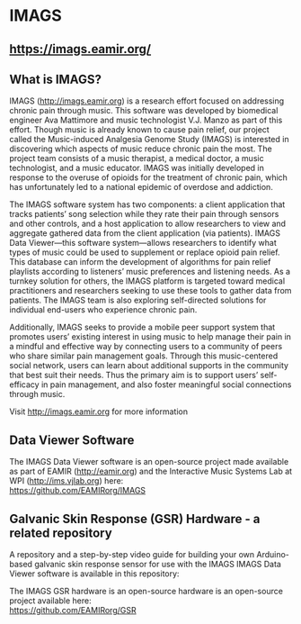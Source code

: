# IMAGS
## https://imags.eamir.org/

## What is IMAGS?<br>
IMAGS (http://imags.eamir.org) is a research effort focused on addressing chronic pain through music. This software was developed by biomedical engineer Ava Mattimore and music technologist V.J. Manzo as part of this effort. Though music is already known to cause pain relief, our project called the Music-induced Analgesia Genome Study (IMAGS) is interested in discovering which aspects of music reduce chronic pain the most. The project team consists of a music therapist, a medical doctor, a music technologist, and a music educator. IMAGS was initially developed in response to the overuse of opioids for the treatment of chronic pain, which has unfortunately led to a national epidemic of overdose and addiction.

The IMAGS software system has two components: a client application that tracks patients’ song selection while they rate their pain through sensors and other controls, and a host application to allow researchers to view and aggregate gathered data from the client application (via patients). IMAGS Data Viewer—this software system—allows researchers to identify what types of music could be used to supplement or replace opioid pain relief. This database can inform the development of algorithms for pain relief playlists according to listeners’ music preferences and listening needs. As a turnkey solution for others, the IMAGS platform is targeted toward medical practitioners and researchers seeking to use these tools to gather data from patients. The IMAGS team is also exploring self-directed solutions for individual end-users who experience chronic pain.

Additionally, IMAGS seeks to provide a mobile peer support system that promotes users’ existing interest in using music to help manage their pain in a mindful and effective way by connecting users to a community of peers who share similar pain management goals. Through this music-centered social network, users can learn about additional supports in the community that best suit their needs. Thus the primary aim is to support users’ self-efficacy in pain management, and also foster meaningful social connections through music.

Visit http://imags.eamir.org for more information

## Data Viewer Software
The IMAGS Data Viewer software is an open-source project made available as part of EAMIR (http://eamir.org) and the Interactive Music Systems Lab at WPI (http://ims.vjlab.org) here:<br>
https://github.com/EAMIRorg/IMAGS 

## Galvanic Skin Response (GSR) Hardware - a related repository 
A repository and a step-by-step video guide for building your own Arduino-based galvanic skin response sensor for use with the IMAGS IMAGS Data Viewer software is available in this repository:<br>

The IMAGS GSR hardware is an open-source hardware is an open-source project available here:<br>
https://github.com/EAMIRorg/GSR 